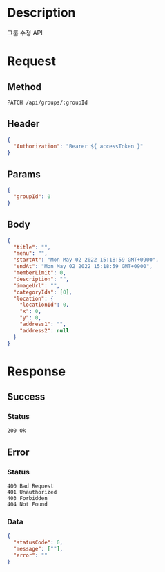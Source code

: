 # Description

그룹 수정 API

# Request

## Method

```
PATCH /api/groups/:groupId
```

## Header

```json
{
  "Authorization": "Bearer ${ accessToken }"
}
```

## Params

```json
{
  "groupId": 0
}
```

## Body

```json
{
  "title": "",
  "menu": "",
  "startAt": "Mon May 02 2022 15:18:59 GMT+0900",
  "endAt": "Mon May 02 2022 15:18:59 GMT+0900",
  "memberLimit": 0,
  "description": "",
  "imageUrl": "",
  "categoryIds": [0],
  "location": {
    "locationId": 0,
    "x": 0,
    "y": 0,
    "address1": "",
    "address2": null
  }
}
```

# Response

## Success

### Status

```
200 Ok
```

## Error

### Status

```
400 Bad Request
401 Unauthorized
403 Forbidden
404 Not Found
```

### Data

```json
{
  "statusCode": 0,
  "message": [""],
  "error": ""
}
```
